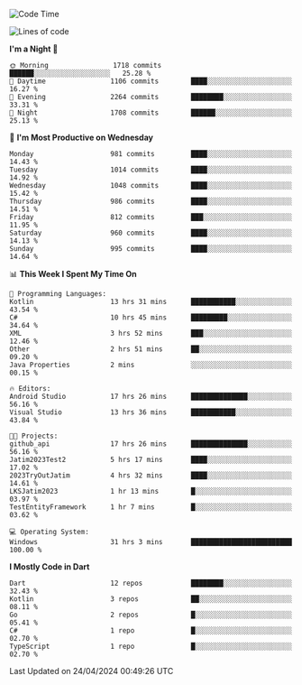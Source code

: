 <!--START_SECTION:waka-->
![Code Time](http://img.shields.io/badge/Code%20Time-472%20hrs%2058%20mins-blue)

![Lines of code](https://img.shields.io/badge/From%20Hello%20World%20I%27ve%20Written-1.6%20million%20lines%20of%20code-blue)

**I'm a Night 🦉** 

```text
🌞 Morning                1718 commits        ██████░░░░░░░░░░░░░░░░░░░   25.28 % 
🌆 Daytime                1106 commits        ████░░░░░░░░░░░░░░░░░░░░░   16.27 % 
🌃 Evening                2264 commits        ████████░░░░░░░░░░░░░░░░░   33.31 % 
🌙 Night                  1708 commits        ██████░░░░░░░░░░░░░░░░░░░   25.13 % 
```
📅 **I'm Most Productive on Wednesday** 

```text
Monday                   981 commits         ████░░░░░░░░░░░░░░░░░░░░░   14.43 % 
Tuesday                  1014 commits        ████░░░░░░░░░░░░░░░░░░░░░   14.92 % 
Wednesday                1048 commits        ████░░░░░░░░░░░░░░░░░░░░░   15.42 % 
Thursday                 986 commits         ████░░░░░░░░░░░░░░░░░░░░░   14.51 % 
Friday                   812 commits         ███░░░░░░░░░░░░░░░░░░░░░░   11.95 % 
Saturday                 960 commits         ████░░░░░░░░░░░░░░░░░░░░░   14.13 % 
Sunday                   995 commits         ████░░░░░░░░░░░░░░░░░░░░░   14.64 % 
```


📊 **This Week I Spent My Time On** 

```text
💬 Programming Languages: 
Kotlin                   13 hrs 31 mins      ███████████░░░░░░░░░░░░░░   43.54 % 
C#                       10 hrs 45 mins      █████████░░░░░░░░░░░░░░░░   34.64 % 
XML                      3 hrs 52 mins       ███░░░░░░░░░░░░░░░░░░░░░░   12.46 % 
Other                    2 hrs 51 mins       ██░░░░░░░░░░░░░░░░░░░░░░░   09.20 % 
Java Properties          2 mins              ░░░░░░░░░░░░░░░░░░░░░░░░░   00.15 % 

🔥 Editors: 
Android Studio           17 hrs 26 mins      ██████████████░░░░░░░░░░░   56.16 % 
Visual Studio            13 hrs 36 mins      ███████████░░░░░░░░░░░░░░   43.84 % 

🐱‍💻 Projects: 
github_api               17 hrs 26 mins      ██████████████░░░░░░░░░░░   56.16 % 
Jatim2023Test2           5 hrs 17 mins       ████░░░░░░░░░░░░░░░░░░░░░   17.02 % 
2023TryOutJatim          4 hrs 32 mins       ████░░░░░░░░░░░░░░░░░░░░░   14.61 % 
LKSJatim2023             1 hr 13 mins        █░░░░░░░░░░░░░░░░░░░░░░░░   03.97 % 
TestEntityFramework      1 hr 7 mins         █░░░░░░░░░░░░░░░░░░░░░░░░   03.62 % 

💻 Operating System: 
Windows                  31 hrs 3 mins       █████████████████████████   100.00 % 
```

**I Mostly Code in Dart** 

```text
Dart                     12 repos            ████████░░░░░░░░░░░░░░░░░   32.43 % 
Kotlin                   3 repos             ██░░░░░░░░░░░░░░░░░░░░░░░   08.11 % 
Go                       2 repos             █░░░░░░░░░░░░░░░░░░░░░░░░   05.41 % 
C#                       1 repo              █░░░░░░░░░░░░░░░░░░░░░░░░   02.70 % 
TypeScript               1 repo              █░░░░░░░░░░░░░░░░░░░░░░░░   02.70 % 
```




 Last Updated on 24/04/2024 00:49:26 UTC
<!--END_SECTION:waka-->

